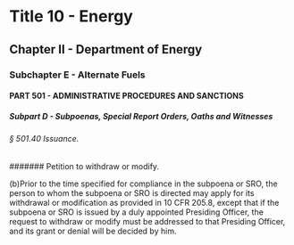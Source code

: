 
# Title 10 - Energy
## Chapter II - Department of Energy
### Subchapter E - Alternate Fuels
#### PART 501 - ADMINISTRATIVE PROCEDURES AND SANCTIONS
##### Subpart D - Subpoenas, Special Report Orders, Oaths and Witnesses
###### § 501.40 Issuance.
####### Petition to withdraw or modify.

(b)Prior to the time specified for compliance in the subpoena or SRO, the person to whom the subpoena or SRO is directed may apply for its withdrawal or modification as provided in 10 CFR 205.8, except that if the subpoena or SRO is issued by a duly appointed Presiding Officer, the request to withdraw or modify must be addressed to that Presiding Officer, and its grant or denial will be decided by him.
